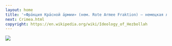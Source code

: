 ```yaml
---
layout: home
title: '«Фра́кция Кра́сной а́рмии» (нем. Rote Armee Fraktion) — немецкая леворадикальная террористическая организация, действовавшая в ФРГ и Западном Берлине в 1968—1998 годах. Её участники рассматривали свою деятельность как городскую партизанскую войну, направленную против государственного аппарата и класса буржуазии, установленного в результате оккупации, после поражения во Второй мировой войне. Ответственна за совершение 34 убийств, серии банковских налётов, взрывов военных и гражданских учреждений и покушений на высокопоставленных лиц.'
next: Crimea.html
copyright: https://en.wikipedia.org/wiki/Ideology_of_Hezbollah
---
```


[![](https://shabbat.lamourism.com/RAF/RAF.webp)](https://shabbat.lamourism.com/RAF/Hezbollah.jpg)
